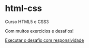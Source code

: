 # html-css
 Curso HTML5 e CSS3

 Com muitos exercícios e desafios!

 <a href="https://luizdevfelipe.github.io/html-css/exercicios/ex21des/android.html">Executar o desafio com responsividade</a>
